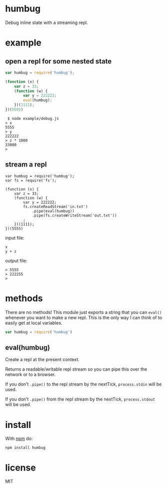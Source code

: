 # humbug

Debug inline state with a streaming repl.

# example

## open a repl for some nested state

``` js
var humbug = require('humbug');

(function (x) {
    var z = 33;
    (function (w) {
        var y = 222222;
        eval(humbug);
    })(1111);
})(5555)
```

```
 $ node example/debug.js 
> x
5555
> y
222222
> z * 1000
33000
> 
```

## stream a repl

```
var humbug = require('humbug');
var fs = require('fs');

(function (x) {
    var z = 33;
    (function (w) {
        var y = 222222;
        fs.createReadStream('in.txt')
            .pipe(eval(humbug))
            .pipe(fs.createWriteStream('out.txt'))
        ;
    })(1111);
})(5555)
```

input file:

```
x
y + z
```

output file:

```
> 5555
> 222255
> 
```

# methods

There are no methods! This module just exports a string that you can `eval()`
whenever you want to make a new repl. This is the only way I can think of to
easily get at local variables.

``` js
var humbug = require('humbug')
```

## eval(humbug)

Create a repl at the present context.

Returns a readable/writable repl stream so you can pipe this over the network or
to a browser.

If you don't `.pipe()` to the repl stream by the nextTick, `process.stdin` will
be used.

If you don't `.pipe()` from the repl stream by the nextTick, `process.stdout`
will be used.

# install

With [npm](http://npmjs.org) do:

```
npm install humbug
```

# license

MIT
